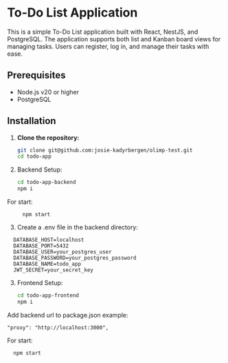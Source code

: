 # To-Do List Application

This is a simple To-Do List application built with React, NestJS, and PostgreSQL. The application supports both list and Kanban board views for managing tasks. Users can register, log in, and manage their tasks with ease.

## Prerequisites

- Node.js v20 or higher
- PostgreSQL

## Installation

1. **Clone the repository:**

   ```bash
   git clone git@github.com:josie-kadyrbergen/olimp-test.git
   cd todo-app
2. Backend Setup:
   
   ```bash
   cd todo-app-backend
   npm i
   
 For start: 
 
         npm start
3. Create a .env file in the backend directory:
  ```dotenv
    DATABASE_HOST=localhost
    DATABASE_PORT=5432
    DATABASE_USER=your_postgres_user
    DATABASE_PASSWORD=your_postgres_password
    DATABASE_NAME=todo_app
    JWT_SECRET=your_secret_key
   ```

3. Frontend Setup:
   
   ```bash
   cd todo-app-frontend
   npm i

Add backend url to package.json example:
    
    "proxy": "http://localhost:3000",

For start: 

      npm start
